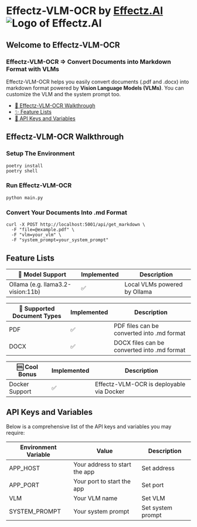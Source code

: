# Effectz-VLM-OCR by [Effectz.AI](https://www.effectz.ai/)  ![Logo of Effectz.AI](https://github.com/effectz-ai/Effectz_VLM_OCR/blob/main/img/effectzai.png)

## Welcome to Effectz-VLM-OCR
### Effectz-VLM-OCR => Convert Documents into Markdown Format with VLMs 
Effectz-VLM-OCR helps you easily convert documents (.pdf and .docx) into markdown format powered by **Vision Language Models (VLMs)**. You can customize the VLM and the system prompt too.


- [💾 Effectz-VLM-OCR Walkthrough](#effectz-vlm-ocr-walkthrough)
- [✨ Feature Lists](#feature-lists)
- [🔑 API Keys and Variables](#api-keys-and-variables)


## Effectz-VLM-OCR Walkthrough

### Setup The Environment

```
poetry install
poetry shell
```

### Run Effectz-VLM-OCR

```
python main.py
```

### Convert Your Documents Into .md Format

```
curl -X POST http://localhost:5001/api/get_markdown \
  -F "file=@example.pdf" \
  -F "vlm=your_vlm" \
  -F "system_prompt=your_system_prompt"
```


## Feature Lists

| 🤖 Model Support                       | Implemented | Description                  |
| -------------------------------------- | ----------- | ---------------------------- |
| Ollama (e.g. llama3.2-vision:11b)      | ✅         | Local VLMs powered by Ollama |

| 📁 Supported Document Types                   | Implemented | Description                                    |
| --------------------------------------------- | ----------- | ---------------------------------------------- |
| PDF                                           | ✅         | PDF files can be converted into .md format     |
| DOCX                                          | ✅         | DOCX files can be converted into .md format    |

| 🆒 Cool Bonus         | Implemented | Description                                             |
| --------------------- | ----------- | ------------------------------------------------------- |
| Docker Support        | ✅         | Effectz-VLM-OCR is deployable via Docker                |


## API Keys and Variables

Below is a comprehensive list of the API keys and variables you may require:

| Environment Variable   | Value                                                      | Description                                                                       |
| ---------------------- | ---------------------------------------------------------- | --------------------------------------------------------------------------------- |
| APP_HOST               | Your address to start the app                              | Set address                                                                       |
| APP_PORT               | Your port to start the app                                 | Set port                                                                          |
| VLM                    | Your VLM name                                              | Set VLM                                                                           |
| SYSTEM_PROMPT          | Your system prompt                                         | Set system prompt                                                                 |

